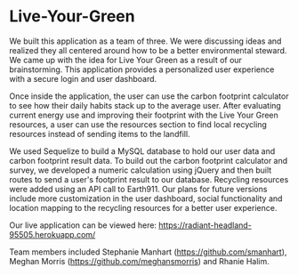 # Live-Your-Green

We built this application as a team of three. We were discussing ideas and realized they all centered around how to be a better environmental steward. We came up with the idea for Live Your Green as a result of our brainstorming. This application provides a personalized user experience with a secure login and user dashboard. 

Once inside the application, the user can use the carbon footprint calculator to see how their daily habits stack up to the average user. After evaluating current energy use and improving their footprint with the Live Your Green resources, a user can use the resources section to find local recycling resources instead of sending items to the landfill.   

We used Sequelize to build a MySQL database to hold our user data and carbon footprint result data. To build out the carbon footprint calculator and survey, we developed a numeric calculation using jQuery and then built routes to send a user's footprint result to our database. Recycling resources were added using an API call to Earth911. Our plans for future versions include more customization in the user dashboard, social functionality and location mapping to the recycling resources for a better user experience.

Our live application can be viewed here: https://radiant-headland-95505.herokuapp.com/

Team members included Stephanie Manhart (https://github.com/smanhart), Meghan Morris (https://github.com/meghansmorris) and Rhanie Halim.
